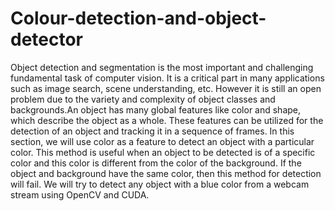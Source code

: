 # Colour-detection-and-object-detector
Object detection and segmentation is the most important and challenging fundamental task of computer vision.  It is a critical part in many applications such as image search, scene understanding, etc. However it is still an open problem due to the variety and complexity of object classes and backgrounds.An object has many global features like color and shape, which describe the object as a whole. These features can be utilized for the detection of an object and tracking it in a sequence of frames. In this section, we will use color as a feature to detect an object with a particular color. This method is useful when an object to be detected is of a specific color and this color is different from the color of the background. If the object and background have the same color, then this method for detection will fail. We will try to detect any object with a blue color from a webcam stream using OpenCV and CUDA.
